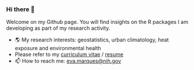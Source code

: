 ### Hi there 👋

Welcome on my Github page. You will find insights on the R packages I am developing as part of my research activity. 

+ 🌎 My research interests: geostatistics, urban climatology, heat exposure and environmental health
+ Please refer to my [curriculum vitae](resume_eva_marques_20240207.pdf) / [resume](https://github.com/eva0marques/eva0marques/blob/main/resume_eva_marques_20240207.pdf)
+ 📫 How to reach me: eva.marques@nih.gov

